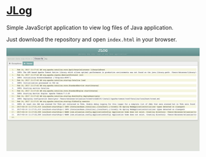 # [JLog](akash-rt.github.io/jlog)

Simple JavaScript application to view log files of Java application.

Just download the repository and open ```index.html``` in your browser.

<img src="img/readme/app.png" alt="JLog" width="750">
